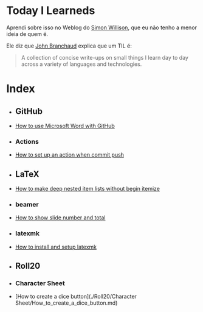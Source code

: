 # Today I Learneds

Aprendi sobre isso no Weblog do [Simon Willison](https://simonwillison.net/2020/Apr/20/self-rewriting-readme/), 
que eu não tenho a menor ideia de quem é.

Ele diz que [John Branchaud](https://github.com/jbranchaud/til) explica que um TIL é:

> A collection of concise write-ups on small things I learn day to day across a variety
> of languages and technologies. 
# Index
 * ## GitHub
- [How to use Microsoft Word with GitHub](./GitHub/How_to_use_Microsoft_Word_with_GitHub.md)
 * ### Actions
- [How to set up an action when commit push](./GitHub/Actions/How_to_set_up_an_action_when_commit_push.md)
 * ## LaTeX
- [How to make deep nested item lists without begin itemize](./LaTeX/How_to_make_deep_nested_item_lists_without_begin_itemize.md)
 * ### beamer
- [How to show slide number and total](./LaTeX/beamer/How_to_show_slide_number_and_total.md)
 * ### latexmk
- [How to install and setup latexmk](./LaTeX/latexmk/How_to_install_and_setup_latexmk.md)
 * ## Roll20
 * ### Character Sheet
- [How to create a dice button](./Roll20/Character Sheet/How_to_create_a_dice_button.md)
